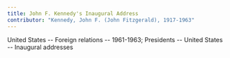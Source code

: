 ```yaml
---
title: John F. Kennedy's Inaugural Address
contributor: "Kennedy, John F. (John Fitzgerald), 1917-1963"
---
```


United States -- Foreign relations -- 1961-1963; Presidents -- United States -- Inaugural addresses
